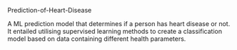 Prediction-of-Heart-Disease

A ML prediction model that determines if a person has heart disease or not. It entailed utilising supervised learning methods to create a classification model based on data containing different health parameters.
